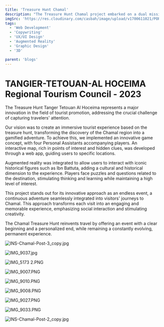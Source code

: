 ```yaml
---
title: 'Treasure Hunt Chamal'
description: "The Treasure Hunt Chamal project embarked on a dual mission. It aimed to redefine tourism promotion in the region while pioneering augmented reality to create an immersive adventure showcasing the cultural richness of the destination"
imgSrc: 'https://res.cloudinary.com/casbah/image/upload/v1700611021/PORTFOLIO/kuximdcej6drjpepkf7f.jpg'
tags:
  - 'Web Development'
  - 'Copywriting'
  - 'UX/UI Design'
  - 'Augmented Reality'
  - 'Graphic Design'
  - '3D'

parent: 'blogs'
---
```

# TANGIER-TETOUAN-AL HOCEIMA Regional Tourism Council - 2023

The Treasure Hunt Tanger Tetouan Al Hoceima represents a major innovation in the field of tourist promotion, addressing the crucial challenge of capturing travelers' attention.

Our vision was to create an immersive tourist experience based on the treasure hunt, transforming the discovery of the Chamal region into a gamified adventure. To achieve this, we implemented an innovative game concept, with four Personal Assistants accompanying players. An interactive map, rich in points of interest and hidden clues, was developed through a web app, guiding users to specific locations.

Augmented reality was integrated to allow users to interact with iconic historical figures such as Ibn Battuta, adding a cultural and historical dimension to the experience. Players face puzzles and questions related to the destination, stimulating thinking and learning while maintaining a high level of interest.

This project stands out for its innovative approach as an endless event, a continuous adventure seamlessly integrated into visitors' journeys to Chamal. This approach transforms each visit into an engaging and memorable experience, emphasizing social interaction and stimulating creativity.

The Chamal Treasure Hunt reinvents travel by offering an event with a clear beginning and a personalized end, while remaining a constantly evolving, permanent experience.

![INS-Chamal-Post-3_copy.jpg](https://prod-files-secure.s3.us-west-2.amazonaws.com/5273c88f-f8a0-4066-95f2-b65fef13c11b/8800dd45-c438-4866-83ff-dac124f2d902/INS-Chamal-Post-3_copy.jpg)

![IMG_9037.jpg](https://prod-files-secure.s3.us-west-2.amazonaws.com/5273c88f-f8a0-4066-95f2-b65fef13c11b/4775aa32-6407-4c22-8850-ab6c28646c24/IMG_9037.jpg)

![IMG_5173 2.PNG](https://prod-files-secure.s3.us-west-2.amazonaws.com/5273c88f-f8a0-4066-95f2-b65fef13c11b/823366c6-3258-43de-b123-ee925c9f061e/IMG_5173_2.png)

![IMG_9007.PNG](https://prod-files-secure.s3.us-west-2.amazonaws.com/5273c88f-f8a0-4066-95f2-b65fef13c11b/fcba5824-1568-4b7e-b0c4-71ed99c42586/IMG_9007.png)

![IMG_9010.PNG](https://prod-files-secure.s3.us-west-2.amazonaws.com/5273c88f-f8a0-4066-95f2-b65fef13c11b/0ea34f2a-ff5d-425b-98bf-02f43aa6a674/IMG_9010.png)

![IMG_9008.PNG](https://prod-files-secure.s3.us-west-2.amazonaws.com/5273c88f-f8a0-4066-95f2-b65fef13c11b/febd3441-6d9b-4024-85a4-c37b717f3ec0/IMG_9008.png)

![IMG_9027.PNG](https://prod-files-secure.s3.us-west-2.amazonaws.com/5273c88f-f8a0-4066-95f2-b65fef13c11b/94020ac9-f027-481d-88a3-d714f2c3fb62/IMG_9027.png)

![IMG_9033.PNG](https://prod-files-secure.s3.us-west-2.amazonaws.com/5273c88f-f8a0-4066-95f2-b65fef13c11b/00e5a2f6-3a78-484b-b387-22e464ad8b2b/IMG_9033.png)

![INS-Chamal-Post-2_copy.jpg](https://prod-files-secure.s3.us-west-2.amazonaws.com/5273c88f-f8a0-4066-95f2-b65fef13c11b/c79515a7-35b9-423b-98dc-52f289c33f25/INS-Chamal-Post-2_copy.jpg)